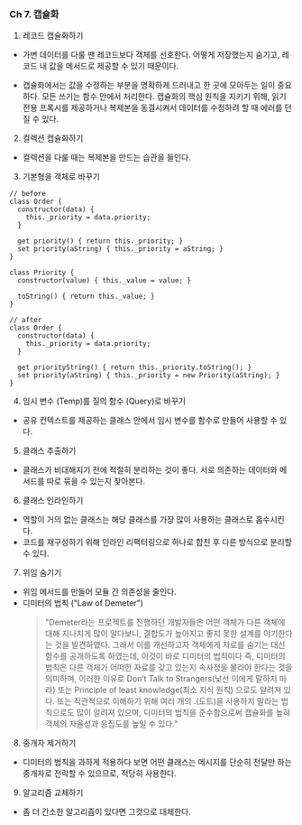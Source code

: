 ### Ch 7. 캡슐화

1. 레코드 캡슐화하기

- 가변 데이터를 다룰 땐 레코드보다 객체를 선호한다. 어떻게 저장했는지 숨기고, 레코드 내 값을 메서드로 제공할 수 있기 때문이다.

- 캡슐화에서는 값을 수정하는 부분을 명확하게 드러내고 한 곳에 모아두는 일이 중요하다. 모든 쓰기는 함수 안에서 처리한다. 캡슐화의 핵심 원칙을 지키기 위해, 읽기전용 프록시를 제공하거나 복제본을 동결시켜서 데이터를 수정하려 할 때 에러를 던질 수 있다.

2. 컬렉션 캡슐화하기

- 컬렉션을 다룰 때는 복제본을 만드는 습관을 들인다.

3. 기본형을 객체로 바꾸기

```
// before
class Order {
  constructor(data) {
    this._priority = data.priority;
  }

  get priority() { return this._priority; }
  set priority(aString) { this._priority = aString; }
}
```

```
class Priority {
  constructor(value) { this._value = value; }

  toString() { return this._value; }
}
```

```
// after
class Order {
  constructor(data) {
    this._priority = data.priority;
  }

  get priorityString() { return this._priority.toString(); }
  set priority(aString) { this._priority = new Priority(aString); }
}
```

4. 임시 변수 (Temp)를 질의 함수 (Query)로 바꾸기

- 공유 컨텍스트를 제공하는 클래스 안에서 임시 변수를 함수로 만들어 사용할 수 있다.

5. 클래스 추출하기

- 클래스가 비대해지기 전에 적절히 분리하는 것이 좋다. 서로 의존하는 데이터와 메서드를 따로 묶을 수 있는지 찾아본다.

6. 클래스 인라인하기

- 역할이 거의 없는 클래스는 해당 클래스를 가장 많이 사용하는 클래스로 흡수시킨다.
- 코드를 재구성하기 위해 인라인 리팩터링으로 하나로 합친 후 다른 방식으로 분리할 수 있다.

7. 위임 숨기기

- 위임 메서드를 만들어 모듈 간 의존성을 줄인다.
- 디미터의 법칙 ("Law of Demeter")
  > "Demeter라는 프로젝트를 진행하던 개발자들은 어떤 객체가 다른 객체에 대해 지나치게 많이 알다보니, 결합도가 높아지고 좋지 못한 설계를 야기한다는 것을 발견하였다. 그래서 이를 개선하고자 객체에게 자료를 숨기는 대신 함수를 공개하도록 하였는데, 이것이 바로 디미터의 법칙이다 즉, 디미터의 법칙은 다른 객체가 어떠한 자료를 갖고 있는지 속사정을 몰라야 한다는 것을 의미하며, 이러한 이유로 Don’t Talk to Strangers(낯선 이에게 말하지 마라) 또는 Principle of least knowledge(최소 지식 원칙) 으로도 알려져 있다. 또는 직관적으로 이해하기 위해 여러 개의 .(도트)을 사용하지 말라는 법칙으로도 많이 알려져 있으며, 디미터의 법칙을 준수함으로써 캡슐화를 높혀 객체의 자율성과 응집도를 높일 수 있다."

8. 중개자 제거하기

- 디미터의 법칙을 과하게 적용하다 보면 어떤 클래스는 메시지를 단순히 전달만 하는 중개자로 전락할 수 있으므로, 적당히 사용한다.

9. 알고리즘 교체하기

- 좀 더 간소한 알고리즘이 있다면 그것으로 대체한다.
